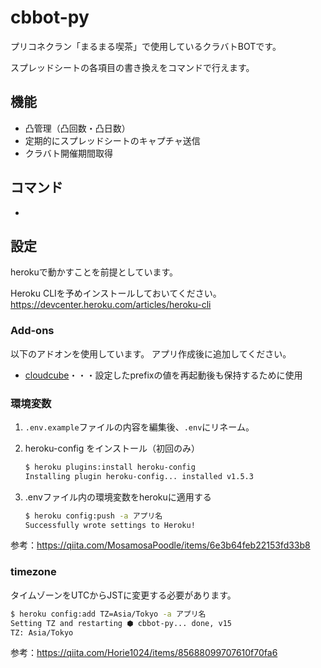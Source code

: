 # cbbot-py

プリコネクラン「まるまる喫茶」で使用しているクラバトBOTです。

スプレッドシートの各項目の書き換えをコマンドで行えます。


## 機能

- 凸管理（凸回数・凸日数）
- 定期的にスプレッドシートのキャプチャ送信
- クラバト開催期間取得



## コマンド

- 



## 設定

herokuで動かすことを前提としています。

Heroku CLIを予めインストールしておいてください。
<https://devcenter.heroku.com/articles/heroku-cli>


### Add-ons

以下のアドオンを使用しています。
アプリ作成後に追加してください。

- [cloudcube](https://elements.heroku.com/addons/cloudcube)・・・設定したprefixの値を再起動後も保持するために使用


### 環境変数

1. `.env.example`ファイルの内容を編集後、`.env`にリネーム。

2. heroku-config をインストール（初回のみ）

   ```bash
   $ heroku plugins:install heroku-config
   Installing plugin heroku-config... installed v1.5.3
   ```

3. .envファイル内の環境変数をherokuに適用する

   ```bash
   $ heroku config:push -a アプリ名
   Successfully wrote settings to Heroku!
   ```

参考：<https://qiita.com/MosamosaPoodle/items/6e3b64feb22153fd33b8>


### timezone

タイムゾーンをUTCからJSTに変更する必要があります。

```bash
$ heroku config:add TZ=Asia/Tokyo -a アプリ名
Setting TZ and restarting ⬢ cbbot-py... done, v15
TZ: Asia/Tokyo
```

参考：<https://qiita.com/Horie1024/items/85688099707610f70fa6>